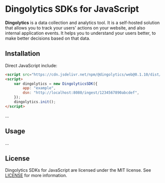 Dingolytics SDKs for JavaScript
===============================

**Dingolytics** is a data collection and analytics tool. It is a self-hosted solution that allows you to track your users' actions on your website, and also internal application events. It helps you to understand your users better, to make better decisions based on that data.

## Installation

Direct JavaScript include:

```html
<script src="https://cdn.jsdelivr.net/npm/@dingolytics/web@0.1.10/dist/index.min.js"></script>
<script>
    var dingolytics = new DingolyticsSDK({
        app: "example",
        dsn: "http://localhost:8080/ingest/1234567890abcdef",
    });
    dingolytics.init();
</script>
```

...

## Usage

...

## License

Dingolytics SDKs for JavaScript are licensed under the MIT license. See [LICENSE](LICENSE) for more information.
